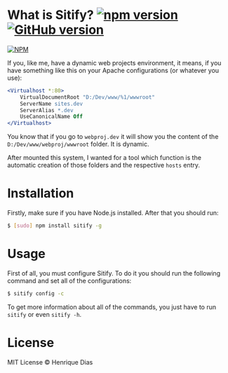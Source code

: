 # What is Sitify? [![npm version](https://badge.fury.io/js/sitify.svg)](http://badge.fury.io/js/sitify) [![GitHub version](https://badge.fury.io/gh/hacdias%2Fsitify.svg)](http://badge.fury.io/gh/hacdias%2Fsitify)

[![NPM](https://nodei.co/npm/sitify.png?downloads=true)](https://nodei.co/npm/sitify/)

If you, like me, have a dynamic web projects environment, it means, if you have something like this on your Apache configurations (or whatever you use):

```Apache
<Virtualhost *:80>
    VirtualDocumentRoot "D:/Dev/www/%1/wwwroot"
    ServerName sites.dev
    ServerAlias *.dev
    UseCanonicalName Off
</Virtualhost>
```

You know that if you go to ```webproj.dev``` it will show you the content of the ```D:/Dev/www/webproj/wwwroot``` folder. It is dynamic.

After mounted this system, I wanted for a tool which function is the automatic creation of those folders and the respective ```hosts``` entry.

# Installation

Firstly, make sure if you have Node.js installed. After that you should run:

```bash
$ [sudo] npm install sitify -g
```

# Usage

First of all, you must configure Sitify. To do it you should run the following command and set all of the configurations:

```bash
$ sitify config -c
```

To get more information about all of the commands, you just have to run ```sitify``` or even ```sitify -h```.

# License

MIT License © Henrique Dias
